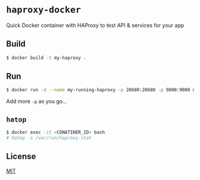 # `haproxy-docker`

Quick Docker container with HAProxy to test API & services for your app

## Build

```bash
$ docker build -t my-haproxy .
```

## Run

```bash
$ docker run -d --name my-running-haproxy -p 20680:20680 -p 9000:9000 my-haproxy
```

Add more `-p` as you go...

## `hatop`

```bash
$ docker exec -it <CONATINER_ID> bash
# hatop -s /var/run/haproxy.stat
```

## License

[MIT](https://poyu.mit-license.org)
